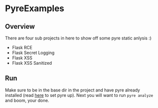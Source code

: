 # PyreExamples

## Overview
There are four sub projects in here to show off some pyre static anlysis :)
- Flask RCE
- Flask Secret Logging
- Flask XSS
- Flask XSS Sanitized

## Run
Make sure to be in the base dir in the project and have pyre already installed (read [here](https://pyre-check.org/docs/installation.html) to set pyre up). Next you will want to run `pyre analyze` and boom, your done.
